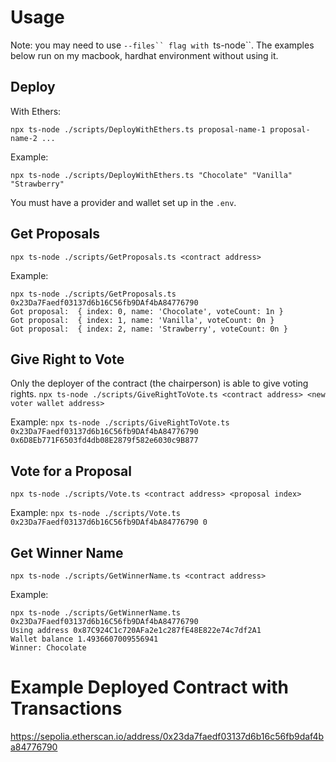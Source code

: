 # Usage

Note: you may need to use `--files`` flag with `ts-node``. The examples below run on my macbook, hardhat environment without using it.

## Deploy
With Ethers:
```
npx ts-node ./scripts/DeployWithEthers.ts proposal-name-1 proposal-name-2 ...
```

Example:
```
npx ts-node ./scripts/DeployWithEthers.ts "Chocolate" "Vanilla" "Strawberry" 
```

You must have a provider and wallet set up in the `.env`.

## Get Proposals
```
npx ts-node ./scripts/GetProposals.ts <contract address>
```

Example:
```
npx ts-node ./scripts/GetProposals.ts 0x23Da7Faedf03137d6b16C56fb9DAf4bA84776790 
Got proposal:  { index: 0, name: 'Chocolate', voteCount: 1n }
Got proposal:  { index: 1, name: 'Vanilla', voteCount: 0n }
Got proposal:  { index: 2, name: 'Strawberry', voteCount: 0n }
```

## Give Right to Vote
Only the deployer of the contract (the chairperson) is able to give voting rights.
```npx ts-node ./scripts/GiveRightToVote.ts <contract address> <new voter wallet address>```

Example:
```npx ts-node ./scripts/GiveRightToVote.ts 0x23Da7Faedf03137d6b16C56fb9DAf4bA84776790 0x6D8Eb771F6503fd4db08E2879f582e6030c9B877```

## Vote for a Proposal
```npx ts-node ./scripts/Vote.ts <contract address> <proposal index>```

Example:
```npx ts-node ./scripts/Vote.ts 0x23Da7Faedf03137d6b16C56fb9DAf4bA84776790 0 ```

## Get Winner Name

```
npx ts-node ./scripts/GetWinnerName.ts <contract address>
```

Example:
```
npx ts-node ./scripts/GetWinnerName.ts 0x23Da7Faedf03137d6b16C56fb9DAf4bA84776790
Using address 0x87C924C1c720AFa2e1c287fE48E822e74c7df2A1
Wallet balance 1.4936607009556941
Winner: Chocolate
```

# Example Deployed Contract with Transactions

https://sepolia.etherscan.io/address/0x23da7faedf03137d6b16c56fb9daf4ba84776790

